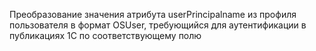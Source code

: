 Преобразование значения атрибута userPrincipalname из профиля пользователя в формат OSUser, требующийся для аутентификации в публикациях 1С по соответствующему полю
